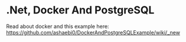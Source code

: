 # .Net, Docker And PostgreSQL
Read about docker and this example here: https://github.com/ashaebi0/DockerAndPostgreSQLExample/wiki/_new

